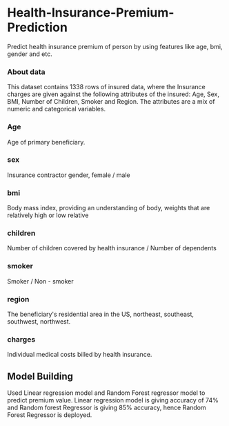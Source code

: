# Health-Insurance-Premium-Prediction
Predict health insurance premium of person by using features like age, bmi, gender and etc.



<h3> About data </h3>

This dataset contains 1338 rows of insured data, where the Insurance charges are given against the following attributes of the insured: Age, Sex, BMI, Number of Children, Smoker and Region. The attributes are a mix of numeric and categorical variables.

<h3>Age </h3> Age of primary beneficiary.
<h3> sex </h3> Insurance contractor gender, female / male
<h3> bmi </h3> Body mass index, providing an understanding of body, weights that are relatively high or low relative
<h3> children </h3> Number of children covered by health insurance / Number of dependents 
<h3> smoker </h3> Smoker / Non - smoker
<h3> region </h3> The beneficiary's residential area in the US, northeast, southeast, southwest, northwest.
<h3> charges </h3> Individual medical costs billed by health insurance.


<h2> Model Building </h2>

Used Linear regression model and Random Forest regressor model to predict premium value.
Linear regression model is giving accuracy of 74% and Random forest Regressor is giving 85% accuracy, hence Random Forest Regressor is deployed.

